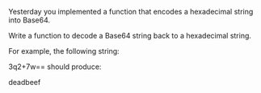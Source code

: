 Yesterday you implemented a function that encodes a hexadecimal string into Base64.

Write a function to decode a Base64 string back to a hexadecimal string.

For example, the following string:

3q2+7w==
should produce:

deadbeef
